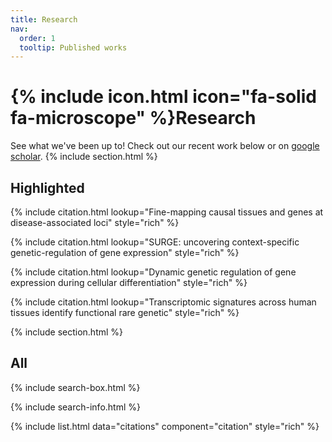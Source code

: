 ```yaml
---
title: Research
nav:
  order: 1
  tooltip: Published works
---
```


# {% include icon.html icon="fa-solid fa-microscope" %}Research

See what we've been up to! Check out our recent work below or on [google scholar](https://scholar.google.com/citations?user=nrRHpcwAAAAJ&hl=en).
{% include section.html %}

## Highlighted

{% include citation.html lookup="Fine-mapping causal tissues and genes at disease-associated loci" style="rich" %}

{% include citation.html lookup="SURGE: uncovering context-specific genetic-regulation of gene expression" style="rich" %}

{% include citation.html lookup="Dynamic genetic regulation of gene expression during cellular differentiation" style="rich" %}

{% include citation.html lookup="Transcriptomic signatures across human tissues identify functional rare genetic" style="rich" %}

{% include section.html %}

## All

{% include search-box.html %}

{% include search-info.html %}

{% include list.html data="citations" component="citation" style="rich" %}
